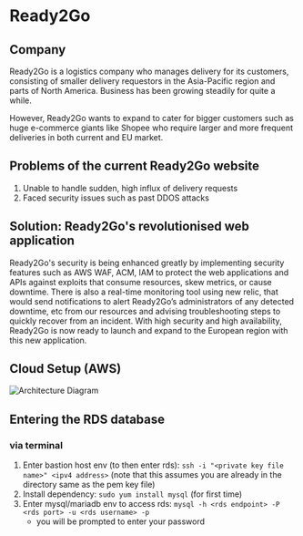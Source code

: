 # Ready2Go 

## Company 
Ready2Go is a logistics company who  manages delivery for its customers,  consisting of smaller delivery requestors  in the Asia-Pacific region and parts of  North America. Business has been growing  steadily for quite a while.

However, Ready2Go wants to expand to cater for  bigger customers such as huge e-commerce giants  like Shopee who require larger and more frequent  deliveries in both current and EU market.

## Problems of the current Ready2Go website
1. Unable to handle sudden, high influx of  delivery requests
2. Faced security issues such as past DDOS  attacks

## Solution: Ready2Go's revolutionised web application
Ready2Go's security is being enhanced greatly by implementing security features such as AWS WAF, ACM, IAM to protect the web applications and APIs against exploits that consume resources, skew metrics, or cause downtime. There is also a real-time monitoring tool using new relic, that would send notifications to alert Ready2Go’s administrators of any detected downtime, etc from our resources and advising troubleshooting steps to quickly recover from an incident. With high security and high availability, Ready2Go is now ready to launch and expand to the European region with this new application.

## Cloud Setup (AWS)
![Architecture Diagram](https://i.imgur.com/27ZCWMM.png)
    
## Entering the RDS database
### via terminal
1. Enter bastion host env (to then enter rds): `ssh -i "<private key file name>" <ipv4 address>` (note that this assumes you are already in the directory same as the pem key file)
2. Install dependency: `sudo yum install mysql` (for first time)
3. Enter mysql/mariadb env to access rds: `mysql -h <rds endpoint> -P <rds port> -u <rds username> -p`
    - you will be prompted to enter your password


